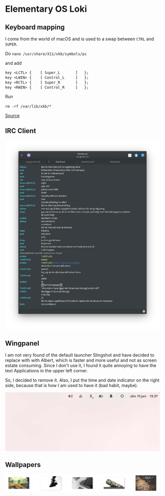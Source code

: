 # Elementary OS Loki

## Keyboard mapping
I come from the world of macOS and is used to a swap between `CTRL` and `SUPER`.

Do `nano /usr/share/X11/xkb/symbols/pc`

and add

```
key <LCTL> {    [ Super_L       ]   };
key <LWIN> {    [ Control_L     ]   };
key <RCTL> {    [ Super_R       ]   };
key <RWIN> {    [ Control_R     ]   };
```

Run

`rm -rf /var/lib/xkb/*`

[Source](http://askubuntu.com/questions/131900/how-do-i-switch-the-command-key-and-control-key-on-a-macbook-pro)

## IRC Client

![irc](imgs/irc.png)

## Wingpanel

I am not very found of the default launcher Slingshot and have decided to replace with with Albert, which is faster and more useful and not as screen estate consuming. Since I don't use it, I found it quite annoying to have the text Applications in the upper left corner.

So, I decided to remove it. Also, I put the time and date indicator on the right side, because that is how I am used to have it (bad habit, maybe).

![wallpapers](imgs/wingpanel.png)

## Wallpapers

![wallpapers](imgs/walls.png)